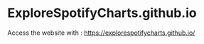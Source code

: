 # ExploreSpotifyCharts.github.io

Access the website with : https://explorespotifycharts.github.io/

